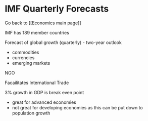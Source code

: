 # IMF Quarterly Forecasts

Go back to [[Economics main page]]

IMF has 189 member countries

Forecast of global growth (quarterly) - two-year outlook
- commodities
- currencies
- emerging markets

NGO

Facailitates International Trade

3% growth in GDP is break even point
- great for advanced economies
- not great for developing economies as this can be put down to population growth